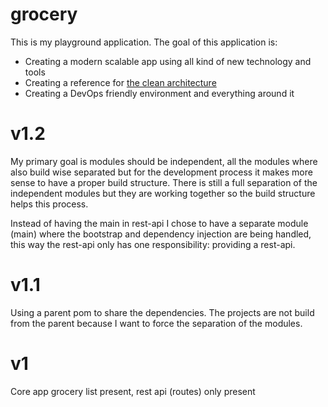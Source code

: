 grocery
=======
This is my playground application. The goal of this application is:

* Creating a modern scalable app using all kind of new technology and tools
* Creating a reference for [the clean architecture](http://blog.8thlight.com/uncle-bob/2012/08/13/the-clean-architecture.html)
* Creating a DevOps friendly environment and everything around it 

v1.2
===
My primary goal is modules should be independent, all the modules where also build wise separated but for the development process it makes more sense to have a proper build structure. There is still a full separation of the independent modules but they are working together so the build structure helps this process. 

Instead of having the main in rest-api I chose to have a separate module (main) where the bootstrap and dependency injection are being handled, this way the rest-api only has one responsibility: providing a rest-api.

v1.1
===
Using a parent pom to share the dependencies. The projects are not build from the parent because I want to force the separation of the modules. 

v1
===
Core app grocery list present, rest api (routes) only present



